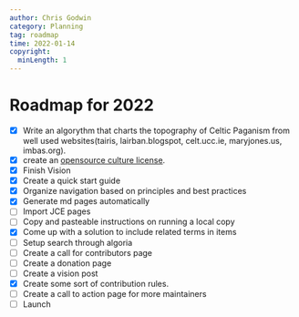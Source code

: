 ```yaml
---
author: Chris Godwin
category: Planning
tag: roadmap
time: 2022-01-14
copyright:
  minLength: 1
---
```

# Roadmap for 2022
- [x] Write an algorythm that charts the topography of Celtic Paganism from well used websites(tairis, lairban.blogspot, celt.ucc.ie, maryjones.us, imbas.org).
- [x] create an [opensource culture license](/license).
- [x] Finish Vision
- [x] Create a quick start guide
- [x] Organize navigation based on principles and best practices
- [x] Generate md pages automatically
- [ ] Import JCE pages
- [ ] Copy and pasteable instructions on running a local copy
- [x] Come up with a solution to include related terms in items
- [ ] Setup search through algoria
- [ ] Create a call for contributors page
- [ ] Create a donation page
- [ ] Create a vision post
- [x] Create some sort of contribution rules.
- [ ] Create a call to action page for more maintainers
- [ ] Launch